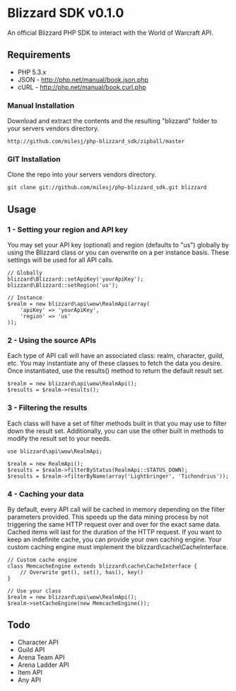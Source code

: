 # Blizzard SDK v0.1.0 #

An official Blizzard PHP SDK to interact with the World of Warcraft API.

## Requirements ##

* PHP 5.3.x
* JSON - http://php.net/manual/book.json.php
* cURL - http://php.net/manual/book.curl.php

### Manual Installation ###

Download and extract the contents and the resulting "blizzard" folder to your servers vendors directory.

	http://github.com/milesj/php-blizzard_sdk/zipball/master

### GIT Installation ###

Clone the repo into your servers vendors directory.

	git clone git://github.com/milesj/php-blizzard_sdk.git blizzard

## Usage ##

### 1 - Setting your region and API key ###

You may set your API key (optional) and region (defaults to "us") globally by using the Blizzard class or you can overwrite on a per instance basis. These settings will be used for all API calls.

	// Globally
	blizzard\Blizzard::setApiKey('yourApiKey');
	blizzard\Blizzard::setRegion('us');

	// Instance
	$realm = new blizzard\api\wow\RealmApi(array(
		'apiKey' => 'yourApiKey',
		'region' => 'us'
	));

### 2 - Using the source APIs ###

Each type of API call will have an associated class: realm, character, guild, etc. You may instantiate any of these classes to fetch the data you desire. Once instantiated, use the results() method to return the default result set.

	$realm = new blizzard\api\wow\RealmApi();
	$results = $realm->results();

### 3 - Filtering the results ###

Each class will have a set of filter methods built in that you may use to filter down the result set. Additionally, you can use the other built in methods to modify the result set to your needs.

	use blizzard\api\wow\RealmApi;

	$realm = new RealmApi();
	$results = $realm->filterByStatus(RealmApi::STATUS_DOWN);
	$results = $realm->filterByName(array('Lightbringer', 'Tichondrius'));

### 4 - Caching your data ###

By default, every API call will be cached in memory depending on the filter parameters provided. This speeds up the data mining process by not triggering the same HTTP request over and over for the exact same data. Cached items will last for the duration of the HTTP request. If you want to keep an indefinite cache, you can provide your own caching engine. Your custom caching engine must implement the blizzard\cache\CacheInterface.

	// Custom cache engine
	class MemcacheEngine extends blizzard\cache\CacheInterface { 
		// Overwrite get(), set(), has(), key()
	}

	// Use your class
	$realm = new blizzard\api\wow\RealmApi();
	$realm->setCacheEngine(new MemcacheEngine());

## Todo ##

* Character API
* Guild API
* Arena Team API
* Arena Ladder API
* Item API
* Any API
